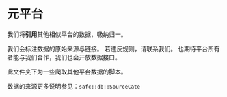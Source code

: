 # 元平台

我们将**引用**其他相似平台的数据，吸纳归一。

我们会标注数据的原始来源与链接。
若违反规则，请联系我们。
也期待平台所有者能与我们合作，我们也会开放数据接口。

此文件夹下为一些爬取其他平台数据的脚本。


数据的来源更多说明参见：`safc::db::SourceCate`
